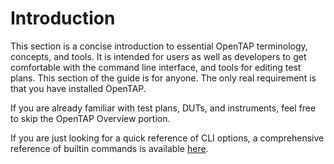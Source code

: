 # Introduction

This section is a concise introduction to essential OpenTAP terminology, concepts, and tools.
It is intended for users as well as developers to get comfortable with the command line interface, and tools for 
editing test plans. This section of the guide is for anyone. The only real requirement is that you have installed OpenTAP.

If you are already familiar with test plans, DUTs, and instruments, feel free to skip the OpenTAP Overview portion.

If you are just looking for a quick reference of CLI options, a comprehensive reference of builtin commands is available [here](../CLI%20Reference).